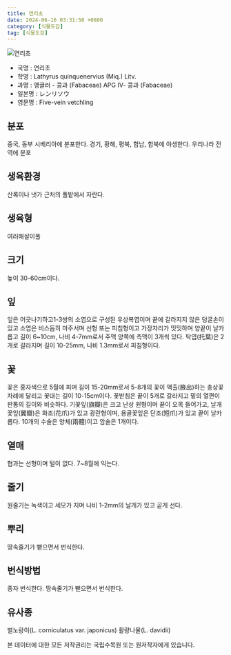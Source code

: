 ```yaml
---
title: 연리초
date: 2024-06-16 03:31:50 +0800
category: [식물도감]
tag: [식물도감]
---
```




![연리초](/fileUpload/plants/basic/Leguminosae/Lathyrus/12296/12296_1_th2.JPG)
- 국명 : 연리초
- 학명 : Lathyrus quinquenervius (Miq.) Litv.
- 과명 : 앵글러 - 콩과 (Fabaceae) APG Ⅳ- 콩과 (Fabaceae)
- 일본명 : レンリソウ
- 영문명 : Five-vein vetchling


## 분포
중국, 동부 시베리아에 분포한다.경기, 황해, 평북, 함남, 함북에 야생한다. 우리나라 전역에 분포 
## 생육환경
산록이나 냇가 근처의 풀밭에서 자란다.
## 생육형
여러해살이풀
## 크기
높이 30-60cm이다.
## 잎
잎은 어긋나기하고1-3쌍의 소엽으로 구성된 우상복엽이며 끝에 갈라지지 않은 덩굴손이 있고 소엽은 비스듬히 마주서며 선형 또는 피침형이고 가장자리가 밋밋하며 양끝이 날카롭고 길이 6~10cm, 나비 4-7mm로서 주맥 양쪽에 측맥이 3개씩 있다. 탁엽(托葉)은 2개로 갈라지며 길이 10-25mm, 나비 1.3mm로서 피침형이다.
## 꽃
꽃은 홍자색으로 5월에 피며 길이 15-20mm로서 5-8개의 꽃이 액출(腋出)하는 총상꽃차례에 달리고 꽃대는 길이 10-15cm이다. 꽃받침은 끝이 5개로 갈라지고 밑의 열편이 판통의 길이와 비슷하다. 기꽃잎(旗瓣)은 크고 난상 원형이며 끝이 오목 들어가고, 날개꽃잎(翼瓣)은 화조(花爪)가 있고 광란형이며, 용골꽃잎은 단조(短爪)가 있고 끝이 날카롭다. 10개의 수술은 양체(兩體)이고 암술은 1개이다.
## 열매
협과는 선형이며 털이 없다. 7~8월에 익는다. 
## 줄기
원줄기는 녹색이고 세모가 지며 나비 1-2mm의 날개가 있고 곧게 선다.
## 뿌리
땅속줄기가 뻗으면서 번식한다.
## 번식방법
종자 번식한다.땅속줄기가 뻗으면서 번식한다.
## 유사종
벌노랑이(L. corniculatus var. japonicus)활량나물(L. davidii)






본 데이터에 대한 모든 저작권리는 국립수목원 또는 원저작자에게 있습니다.
